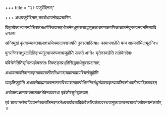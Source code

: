 +++
title = "२९ यजुर्वेदिनाम्"

+++
अथयजुर्वेदिनाम् तत्रबौधायनोब्रह्मचारिणः

पितृज्येष्ठाभ्यामन्योच्छिष्टभक्षणेस्त्रियासहभोजनेमधुमांसश्राद्धसूतकान्नगणान्नगणिकान्नाशनेपुनरुपनयनमित्यादि उक्तवा

अग्निमुखं कृत्वाज्याक्तपालाशसमिधमादायवाचयति पुनस्त्वादित्या० कामाःस्वाहेति यन्म आत्मनोमिंदाभूदग्निः०

पुनरग्निश्चक्षुरदादितिद्वाभ्यांहुत्वाचरुंपक्त्वाजुहोति सप्तते अग्ने० घृतेनस्वाहेति ततोयेनदेवाः

पवित्रेणेतितिसृभिरुपहोमस्ततः स्विष्टकृत्प्रभृतिसिद्धमाधेनुवरप्रदानात्

अथापरमापरिदानात्कृत्वापालाशींसमिधमादायव्रात्यप्रायश्चित्तंजुहोति

व्याह्रतिजुहोति अथापरोब्राह्मणवचनातसावित्र्याशतकृत्वोभिमन्त्रितंध्रुतंप्राश्यकृतप्रायश्चित्तोभवतीत्यादिकमवदत्

अत्रोक्तपक्षाणांशक्ताशक्तभेदेनव्यवस्था इदंकौस्तुभेद्रष्टव्यम्

एवं शाखान्तरेष्वपिवपनमेखलाजिनदण्डभैक्ष्यचर्याव्रतादिकंवैकल्पिकंव्यवस्थयानुष्ठायस्वस्वशाखोक्तोपनयनंकार्यम् ॥
